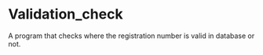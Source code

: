 # Validation_check
A program that checks where the registration number is valid in database or not.
